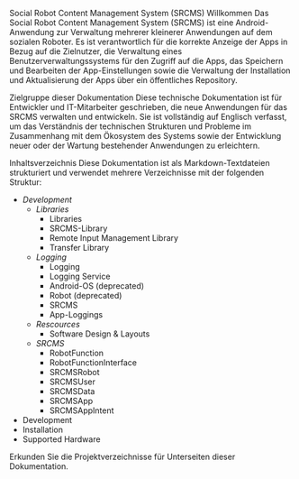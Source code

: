 Social Robot Content Management System (SRCMS)
Willkommen
Das Social Robot Content Management System (SRCMS) ist eine Android-Anwendung zur Verwaltung mehrerer kleinerer Anwendungen auf dem sozialen Roboter. Es ist verantwortlich für die korrekte Anzeige der Apps in Bezug auf die Zielnutzer, die Verwaltung eines Benutzerverwaltungssystems für den Zugriff auf die Apps, das Speichern und Bearbeiten der App-Einstellungen sowie die Verwaltung der Installation und Aktualisierung der Apps über ein öffentliches Repository.

Zielgruppe dieser Dokumentation
Diese technische Dokumentation ist für Entwickler und IT-Mitarbeiter geschrieben, die neue Anwendungen für das SRCMS verwalten und entwickeln. Sie ist vollständig auf Englisch verfasst, um das Verständnis der technischen Strukturen und Probleme im Zusammenhang mit dem Ökosystem des Systems sowie der Entwicklung neuer oder der Wartung bestehender Anwendungen zu erleichtern.

Inhaltsverzeichnis
Diese Dokumentation ist als Markdown-Textdateien strukturiert und verwendet mehrere Verzeichnisse mit der folgenden Struktur:

- *Development*
    - *Libraries*
        - Libraries
        - SRCMS-Library
        - Remote Input Management Library
        - Transfer Library
    - *Logging*
        - Logging
        - Logging Service
        - Android-OS (deprecated)
        - Robot (deprecated)
        - SRCMS
        - App-Loggings
    - *Rescources*
        - Software Design & Layouts
    - *SRCMS*
        - RobotFunction
        - RobotFunctionInterface
        - SRCMSRobot
        - SRCMSUser
        - SRCMSData
        - SRCMSApp
        - SRCMSAppIntent
- Development
- Installation
- Supported Hardware

Erkunden Sie die Projektverzeichnisse für Unterseiten dieser Dokumentation.
